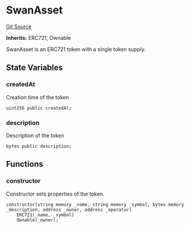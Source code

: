# SwanAsset
[Git Source](https://github.com/firstbatchxyz/swan-contracts/blob/b941dcd71134f5be2e73ec6ee0a8aa50cf333ffb/src/SwanAsset.sol)

**Inherits:**
ERC721, Ownable

SwanAsset is an ERC721 token with a single token supply.


## State Variables
### createdAt
Creation time of the token


```solidity
uint256 public createdAt;
```


### description
Description of the token


```solidity
bytes public description;
```


## Functions
### constructor

Constructor sets properties of the token.


```solidity
constructor(string memory _name, string memory _symbol, bytes memory _description, address _owner, address _operator)
    ERC721(_name, _symbol)
    Ownable(_owner);
```

